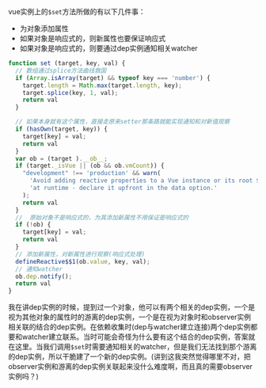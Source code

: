 vue实例上的```$set```方法所做的有以下几件事：

* 为对象添加属性
* 如果对象是响应式的，则新属性也要保证响应式
* 如果对象是响应式的，则要通过dep实例通知相关watcher


```javascript
function set (target, key, val) {
  // 数组通过splice方法曲线救国
  if (Array.isArray(target) && typeof key === 'number') {
    target.length = Math.max(target.length, key);
    target.splice(key, 1, val);
    return val
  }

  // 如果本身就有这个属性，直接走原来setter那条路就能实现通知和对新值观察
  if (hasOwn(target, key)) {
    target[key] = val;
    return val
  }
  var ob = (target ).__ob__;
  if (target._isVue || (ob && ob.vmCount)) {
    "development" !== 'production' && warn(
      'Avoid adding reactive properties to a Vue instance or its root $data ' +
      'at runtime - declare it upfront in the data option.'
    );
    return val
  }
  //  原始对象不是响应式的，为其添加新属性不用保证是响应式的
  if (!ob) {
    target[key] = val;
    return val
  }
  // 添加新属性，对新属性进行观察(响应式处理)
  defineReactive$$1(ob.value, key, val);
  // 通知watcher
  ob.dep.notify();
  return val
}
```

我在讲dep实例的时候，提到过一个对象，他可以有两个相关的dep实例，一个是视为其他对象的属性时的游离的dep实例，一个是在视为对象时和observer实例相关联的结合的dep实例。在依赖收集时(dep与watcher建立连接)两个dep实例都要和watcher建立联系。当时可能会奇怪为什么要有这个结合的dep实例，答案就在这里。当我们调用```$set```时需要通知相关的watcher，但是我们无法找到那个游离的dep实例，所以干脆建了一个新的dep实例。(讲到这我突然觉得哪里不对，把observer实例和游离的dep实例关联起来没什么难度啊，而且真的需要observer实例吗？)